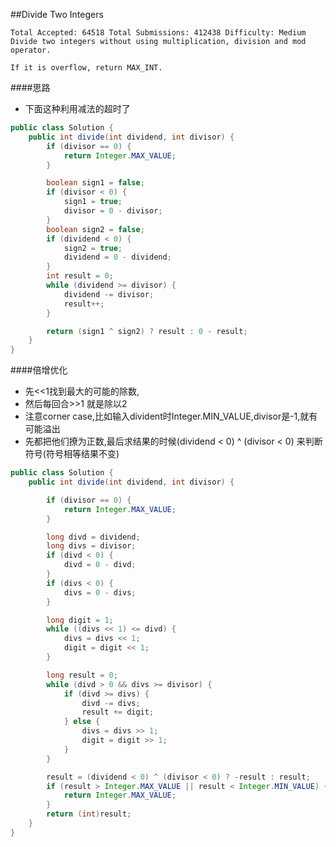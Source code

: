 ##Divide Two Integers

	Total Accepted: 64518 Total Submissions: 412438 Difficulty: Medium
	Divide two integers without using multiplication, division and mod operator.

	If it is overflow, return MAX_INT.

####思路
- 下面这种利用减法的超时了

```java
public class Solution {
    public int divide(int dividend, int divisor) {
        if (divisor == 0) {
            return Integer.MAX_VALUE;
        }

        boolean sign1 = false;
        if (divisor < 0) {
            sign1 = true;
            divisor = 0 - divisor;
        }
        boolean sign2 = false;
        if (dividend < 0) {
            sign2 = true;
            dividend = 0 - dividend;
        }
        int result = 0;
        while (dividend >= divisor) {
            dividend -= divisor;
            result++;
        }

        return (sign1 ^ sign2) ? result : 0 - result;
    }
}
```

####倍增优化
- 先<<1找到最大的可能的除数,
- 然后每回合>>1 就是除以2
- 注意corner case,比如输入divident时Integer.MIN_VALUE,divisor是-1,就有可能溢出
- 先都把他们撩为正数,最后求结果的时候(dividend < 0) ^ (divisor < 0) 来判断符号(符号相等结果不变)

```java
public class Solution {
    public int divide(int dividend, int divisor) {

        if (divisor == 0) {
            return Integer.MAX_VALUE;
        }

        long divd = dividend;
        long divs = divisor;
        if (divd < 0) {
            divd = 0 - divd;
        }
        if (divs < 0) {
            divs = 0 - divs;
        }

        long digit = 1;
        while ((divs << 1) <= divd) {
            divs = divs << 1;
            digit = digit << 1;
        }

        long result = 0;
        while (divd > 0 && divs >= divisor) {
            if (divd >= divs) {
                divd -= divs;
                result += digit;
            } else {
                divs = divs >> 1;
                digit = digit >> 1;
            }
        }

        result = (dividend < 0) ^ (divisor < 0) ? -result : result;
        if (result > Integer.MAX_VALUE || result < Integer.MIN_VALUE) {
            return Integer.MAX_VALUE;
        }
        return (int)result;
    }
}
```
